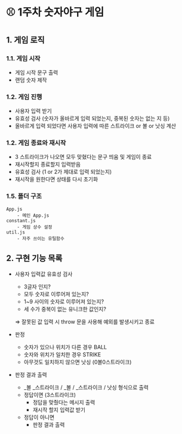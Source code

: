 # ⚾ 1주차 숫자야구 게임

## 1. 게임 로직

### 1.1. 게임 시작

- 게임 시작 문구 출력
- 랜덤 숫자 제작

### 1.2. 게임 진행

- 사용자 입력 받기
- 유효성 검사 (숫자가 올바르게 입력 되었는지, 중복된 숫자는 없는 지 등)
- 올바르게 입력 되었다면 사용자 입력에 따른 스트라이크 or 볼 or 낫싱 계산

### 1.2. 게임 종료와 재시작

- 3 스트라이크가 나오면 모두 맞혔다는 문구 띄움 및 게임이 종료
- 재시작할지 종료할지 입력받음
- 유효성 검사 (1 or 2가 제대로 입력 되었는지)
- 재시작을 원한다면 상태를 다시 초기화

### 1.5. 폴더 구조

```
App.js
	- 메인 App.js
constant.js
	- 게임 상수 설정
util.js
	- 자주 쓰이는 유틸함수
```

## 2. 구현 기능 목록

- 사용자 입력값 유효성 검사
    - 3글자 인지?
    - 모두 숫자로 이루어져 있는지?
    - 1~9 사이의 숫자로 이루어져 있는지?
    - 세 수가 중복이 없는 유니크한 값인지?
    
    ⇒ 잘못된 값 입력 시 throw 문을 사용해 예외를 발생시키고 종료
    
- 판정
    - 숫자가 있으나 위치가 다른 경우 BALL
    - 숫자와 위치가 일치한 경우 STRIKE
    - 아무것도 일치하지 않으면 낫싱 (0볼0스트라이크)
- 판정 결과 출력
    - _볼 _스트라이크 / _볼 / _스트라이크 / 낫싱 형식으로 출력
    - 정답이면 (3스트라이크)
        - 정답을 맞췄다는 메시지 출력
        - 재시작 할지 입력값 받기
    - 정답이 아니면
        - 판정 결과 출력